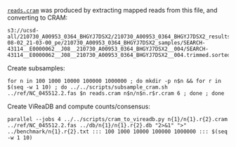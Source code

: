 [`reads.cram`](reads.cram) was produced by extracting mapped reads from this file, and converting to CRAM:

```
s3://ucsd-all/210730_A00953_0364_BHGYJ7DSX2/210730_A00953_0364_BHGYJ7DSX2_results/2021-08-02_21-03-00_pe/210730_A00953_0364_BHGYJ7DSX2_samples/SEARCH-43114__E0000062__J08__210730_A00953_0364_BHGYJ7DSX2__004/SEARCH-43114__E0000062__J08__210730_A00953_0364_BHGYJ7DSX2__004.trimmed.sorted.bam
```

Create subsamples:

```
for n in 100 1000 10000 100000 1000000 ; do mkdir -p n$n && for r in $(seq -w 1 10) ; do ../../scripts/subsample_cram.sh ../ref/NC_045512.2.fas $n reads.cram n$n/n$n.r$r.cram 6 ; done ; done
```

Create ViReaDB and compute counts/consensus:

```
parallel --jobs 4 ../../scripts/cram_to_vireadb.py n{1}/n{1}.r{2}.cram ../ref/NC_045512.2.fas ../db/n{1}/n{1}.r{2}.db "2>&1" ">" ../benchmark/n{1}.r{2}.txt ::: 100 1000 10000 100000 1000000 ::: $(seq -w 1 10)
```
